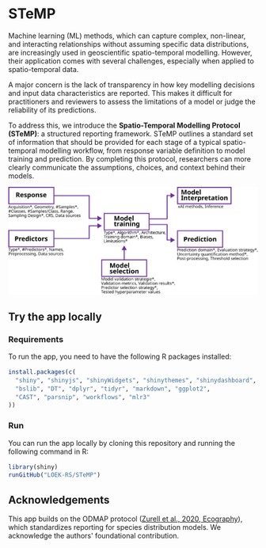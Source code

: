 # STeMP

Machine learning (ML) methods, which can capture complex, non-linear, and interacting relationships without assuming specific data distributions, are increasingly used in geoscientific spatio-temporal modelling. 
However, their application comes with several challenges, especially when applied to spatio-temporal data.

A major concern is the lack of transparency in how key modelling decisions and input data characteristics are reported. 
This makes it difficult for practitioners and reviewers to assess the limitations of a model or judge the reliability of its predictions.

To address this, we introduce the **Spatio-Temporal Modelling Protocol (STeMP)**: a structured reporting framework. 
STeMP outlines a standard set of information that should be provided for each stage of a typical spatio-temporal modelling workflow, from response variable definition to model training and prediction. By completing this protocol, researchers can more clearly communicate the assumptions, choices, and context behind their models.

<img src="www/workflow.png" alt="ODMAP workflow" width="700">

<!--
This [Shiny web application](https://odmap.wsl.ch/) helps to implement the ODMAP approach and produces well formatted protocols that can be exported for further usage. For further explanation please refer to the original publication [(Zurell et al., 2020)](https://onlinelibrary.wiley.com/doi/full/10.1111/ecog.04960). 
-->

## Try the app locally

### Requirements

To run the app, you need to have the following R packages installed:

```R
install.packages(c(
  "shiny", "shinyjs", "shinyWidgets", "shinythemes", "shinydashboard", "shinyBS",
  "bslib", "DT", "dplyr", "tidyr", "markdown", "ggplot2",
  "CAST", "parsnip", "workflows", "mlr3"
))
```

### Run

You can run the app locally by cloning this repository and running the following command in R:

```R
library(shiny)
runGitHub("LOEK-RS/STeMP")
```

<!--

## Citation

Please cite as follows:

-->

## Acknowledgements

This app builds on the ODMAP protocol ([Zurell et al., 2020, Ecography](https://onlinelibrary.wiley.com/doi/full/10.1111/ecog.04960)), which standardizes reporting for species distribution models. 
We acknowledge the authors' foundational contribution.

